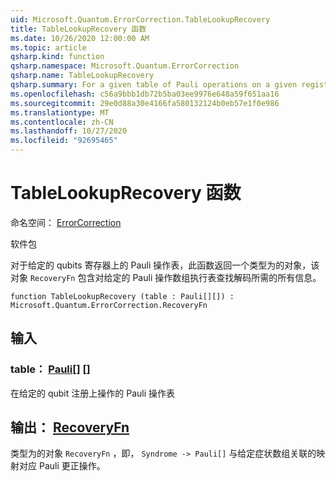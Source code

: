 ```yaml
---
uid: Microsoft.Quantum.ErrorCorrection.TableLookupRecovery
title: TableLookupRecovery 函数
ms.date: 10/26/2020 12:00:00 AM
ms.topic: article
qsharp.kind: function
qsharp.namespace: Microsoft.Quantum.ErrorCorrection
qsharp.name: TableLookupRecovery
qsharp.summary: For a given table of Pauli operations on a given register of qubits, this function returns an object of type `RecoveryFn` which contains all information needed to perform a table-lookup decoding with respect to the given array of Pauli operations.
ms.openlocfilehash: c56a9bbb1db72b5ba03ee9976e648a59f651aa16
ms.sourcegitcommit: 29e0d88a30e4166fa580132124b0eb57e1f0e986
ms.translationtype: MT
ms.contentlocale: zh-CN
ms.lasthandoff: 10/27/2020
ms.locfileid: "92695465"
---
```

# <a name="tablelookuprecovery-function"></a>TableLookupRecovery 函数

命名空间： [ErrorCorrection](xref:Microsoft.Quantum.ErrorCorrection)

软件包 [](https://nuget.org/packages/)


对于给定的 qubits 寄存器上的 Pauli 操作表，此函数返回一个类型为的对象，该对象 `RecoveryFn` 包含对给定的 Pauli 操作数组执行表查找解码所需的所有信息。

```qsharp
function TableLookupRecovery (table : Pauli[][]) : Microsoft.Quantum.ErrorCorrection.RecoveryFn
```


## <a name="input"></a>输入

### <a name="table--pauli"></a>table： [Pauli](xref:microsoft.quantum.lang-ref.pauli)[] []

在给定的 qubit 注册上操作的 Pauli 操作表



## <a name="output--recoveryfn"></a>输出： [RecoveryFn](xref:Microsoft.Quantum.ErrorCorrection.RecoveryFn)

类型为的对象 `RecoveryFn` ，即， `Syndrome -> Pauli[]` 与给定症状数组关联的映射对应 Pauli 更正操作。